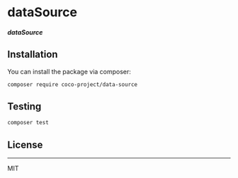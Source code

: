 
# dataSource

##### dataSource

## Installation

You can install the package via composer:

```bash
composer require coco-project/data-source
```

## Testing

``` bash
composer test
```

## License

---

MIT
